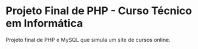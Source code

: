 # Projeto Final de PHP - Curso Técnico em Informática

Projeto final de PHP e MySQL que simula um site de cursos online.

